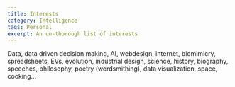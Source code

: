 ```yaml
---
title: Interests
category: Intelligence
tags: Personal
excerpt: An un-thorough list of interests
---
```


Data, data driven decision making, AI, webdesign, internet, biomimicry, spreadsheets, EVs, evolution, industrial design, science, history, biography, speeches, philosophy, poetry (wordsmithing), data visualization, space, cooking...  